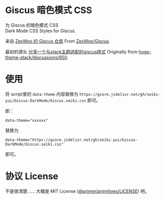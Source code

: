 # Giscus 暗色模式 CSS
为 Giscus 的暗色模式 CSS  
Dark Mode CSS Styles for Giscus.

来自 [ZexWoo 的 Giscus 仓库](https://github.com/ZexWoo/Giscus)
From [ZexWoo/Giscus](https://github.com/ZexWoo/Giscus).

最初的源头 [分享一个与stack主题适配的giscus样式](https://github.com/CaiJimmy/hugo-theme-stack/discussions/650)
Originally from [hugo-theme-stack/discussions/650](https://github.com/CaiJimmy/hugo-theme-stack/discussions/650).

# 使用 

将 script里的 `data-theme` 内容替换为 `https://gcore.jsdelivr.net/gh/seiki-yui/Giscus-DarkMode/Giscus.seiki.css` 即可。  

即：
```
data-theme="xxxxxx"
```
替换为 
``` 
data-theme="https://gcore.jsdelivr.net/gh/seiki-yui/Giscus-DarkMode/Giscus.seiki.css"
```
即可。

# 协议 License

不是很清楚…… 大概是 MIT License ([@primer/primitives/LICENSE](https://github.com/primer/primitives/blob/main/LICENSE)) 吧。